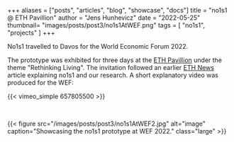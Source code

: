 +++
aliases = ["posts", "articles", "blog", "showcase", "docs"]
title = "no1s1 @ ETH Pavillion"
author = "Jens Hunhevicz"
date = "2022-05-25"
thumbnail= "images/posts/post3/no1s1AtWEF.png"
tags = [
    "no1s1",
    "projects"
]
+++

No1s1 travelled to Davos for the World Economic Forum 2022.

The prototype was exhibited for three days at the [ETH Pavillion](https://ethz.ch/en/the-eth-zurich/global/eth-global-news-events/2021/12/rethinking-living-exhibition.html) under the theme "Rethinking Living". The invitation followed an earlier [ETH News](https://ethz.ch/en/news-and-events/eth-news/news/2021/10/a-small-house-raises-big-questions.html) article explaining no1s1 and our research. A short explanatory video was produced for the WEF:

{{< vimeo_simple 657805500 >}}

<br>

{{< figure src="/images/posts/post3/no1s1AtWEF2.jpg" alt="image" caption="Showcasing the no1s1 prototype at WEF 2022." class="large" >}}